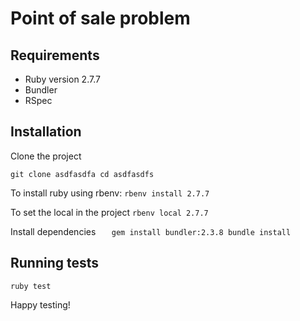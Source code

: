 # Point of sale problem

## Requirements
 - Ruby version 2.7.7
 - Bundler
 - RSpec

## Installation

Clone the project

`git clone asdfasdfa
cd asdfasdfs`

To install ruby using rbenv:
		`rbenv install 2.7.7`
		
To set the local in the project
	`rbenv local 2.7.7`

Install dependencies
`	gem install bundler:2.3.8
	bundle install`

## Running tests
`ruby test`


Happy testing!
